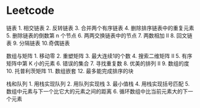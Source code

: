 # Leetcode
链表
    1. 相交链表
    2. 反转链表
    3. 合并两个有序链表
    4. 删除排序链表中的重复元素
    5. 删除链表的倒数第 n 个节点
    6. 两两交换链表中的节点
    7. 两数相加 II
    8. 回文链表
    9. 分隔链表
    10.奇偶链表

数组与矩阵
    1. 移动零
    2. 重塑矩阵
    3. 最大连续1的个数
    4. 搜索二维矩阵 II
    5. 有序矩阵中第 K 小的元素
    6. 错误的集合
    7. 寻找重复数
    8. 优美的排列 II
    9. 数组的度
    10. 托普利茨矩阵
    11. 数组嵌套
    12. 最多能完成排序的块

栈和队列
    1. 用栈实现队列
    2. 用队列实现栈
    3. 最小值栈
    4. 用栈实现括号匹配
    5. 数组中元素与下一个比它大的元素之间的距离
    6. 循环数组中比当前元素大的下一个元素

